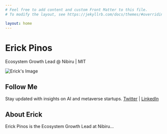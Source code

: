 ```yaml
---
# Feel free to add content and custom Front Matter to this file.
# To modify the layout, see https://jekyllrb.com/docs/themes/#overriding-theme-defaults

layout: home
---
```


# Erick Pinos
Ecosystem Growth Lead @ Nibiru | MIT

![Erick's Image](/path/to/image.jpg)

## Follow Me
Stay updated with insights on AI and metaverse startups.
[Twitter](https://twitter.com/erickpinos) | [LinkedIn](https://www.linkedin.com/in/erickpinos/)

## About Erick
Erick Pinos is the Ecosystem Growth Lead at Nibiru...